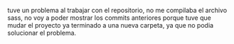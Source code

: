 tuve un problema al trabajar con el repositorio, no me compilaba el archivo sass,
no voy a poder mostrar los commits anteriores porque tuve que mudar el proyecto ya terminado a una nueva carpeta,
ya que no podia solucionar el problema.

